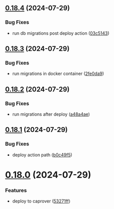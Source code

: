 ## [0.18.4](https://github.com/EddieHubCommunity/HealthCheck/compare/v0.18.3...v0.18.4) (2024-07-29)


### Bug Fixes

* run db migrations post deploy action ([03c5143](https://github.com/EddieHubCommunity/HealthCheck/commit/03c51434cd9dc12156f53a478e5b351d808a20d2))



## [0.18.3](https://github.com/EddieHubCommunity/HealthCheck/compare/v0.18.2...v0.18.3) (2024-07-29)


### Bug Fixes

* run migrations in docker container ([2fe0da9](https://github.com/EddieHubCommunity/HealthCheck/commit/2fe0da94a52cecdda6eced57e05b808d348ee73b))



## [0.18.2](https://github.com/EddieHubCommunity/HealthCheck/compare/v0.18.1...v0.18.2) (2024-07-29)


### Bug Fixes

* run migrations after deploy ([a48a4ae](https://github.com/EddieHubCommunity/HealthCheck/commit/a48a4aee751577ec3811964a37635b697f881a73))



## [0.18.1](https://github.com/EddieHubCommunity/HealthCheck/compare/v0.18.0...v0.18.1) (2024-07-29)


### Bug Fixes

* deploy action path ([b0c49f5](https://github.com/EddieHubCommunity/HealthCheck/commit/b0c49f5c57b33cafb1755ebb2c1172b0115cdd7e))



# [0.18.0](https://github.com/EddieHubCommunity/HealthCheck/compare/v0.17.0...v0.18.0) (2024-07-29)


### Features

* deploy to caprover ([53271ff](https://github.com/EddieHubCommunity/HealthCheck/commit/53271ffd59c1bc817d812d7196f3fdaa2f782b61))



